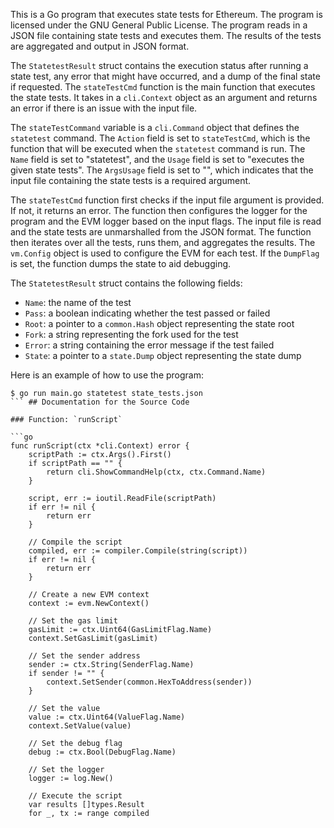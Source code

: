 This is a Go program that executes state tests for Ethereum. The program is licensed under the GNU General Public License. The program reads in a JSON file containing state tests and executes them. The results of the tests are aggregated and output in JSON format.

The `StatetestResult` struct contains the execution status after running a state test, any error that might have occurred, and a dump of the final state if requested. The `stateTestCmd` function is the main function that executes the state tests. It takes in a `cli.Context` object as an argument and returns an error if there is an issue with the input file.

The `stateTestCommand` variable is a `cli.Command` object that defines the `statetest` command. The `Action` field is set to `stateTestCmd`, which is the function that will be executed when the `statetest` command is run. The `Name` field is set to "statetest", and the `Usage` field is set to "executes the given state tests". The `ArgsUsage` field is set to "<file>", which indicates that the input file containing the state tests is a required argument.

The `stateTestCmd` function first checks if the input file argument is provided. If not, it returns an error. The function then configures the logger for the program and the EVM logger based on the input flags. The input file is read and the state tests are unmarshalled from the JSON format. The function then iterates over all the tests, runs them, and aggregates the results. The `vm.Config` object is used to configure the EVM for each test. If the `DumpFlag` is set, the function dumps the state to aid debugging.

The `StatetestResult` struct contains the following fields:

- `Name`: the name of the test
- `Pass`: a boolean indicating whether the test passed or failed
- `Root`: a pointer to a `common.Hash` object representing the state root
- `Fork`: a string representing the fork used for the test
- `Error`: a string containing the error message if the test failed
- `State`: a pointer to a `state.Dump` object representing the state dump

Here is an example of how to use the program:

```
$ go run main.go statetest state_tests.json
``` ## Documentation for the Source Code

### Function: `runScript`

```go
func runScript(ctx *cli.Context) error {
	scriptPath := ctx.Args().First()
	if scriptPath == "" {
		return cli.ShowCommandHelp(ctx, ctx.Command.Name)
	}

	script, err := ioutil.ReadFile(scriptPath)
	if err != nil {
		return err
	}

	// Compile the script
	compiled, err := compiler.Compile(string(script))
	if err != nil {
		return err
	}

	// Create a new EVM context
	context := evm.NewContext()

	// Set the gas limit
	gasLimit := ctx.Uint64(GasLimitFlag.Name)
	context.SetGasLimit(gasLimit)

	// Set the sender address
	sender := ctx.String(SenderFlag.Name)
	if sender != "" {
		context.SetSender(common.HexToAddress(sender))
	}

	// Set the value
	value := ctx.Uint64(ValueFlag.Name)
	context.SetValue(value)

	// Set the debug flag
	debug := ctx.Bool(DebugFlag.Name)

	// Set the logger
	logger := log.New()

	// Execute the script
	var results []types.Result
	for _, tx := range compiled